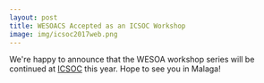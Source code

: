 ```yaml
---
layout: post
title: WESOACS Accepted as an ICSOC Workshop
image: img/icsoc2017web.png
---
```


We're happy to announce that the WESOA workshop series will be continued at [ICSOC](http://www.icsoc.org) this year. Hope to see you in Malaga!

